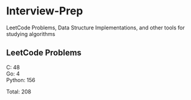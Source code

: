 # Interview-Prep
LeetCode Problems, Data Structure Implementations, and other tools for studying algorithms

## LeetCode Problems
C:      48<br/>
Go:     4<br/>
Python: 156<br/>

Total:  208
